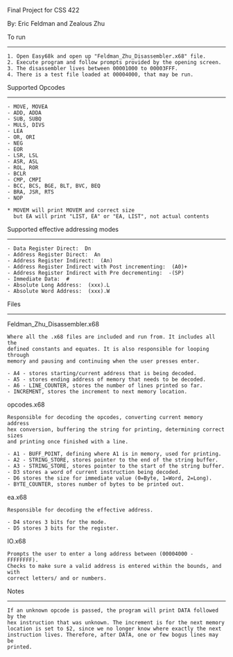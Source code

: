 Final Project for CSS 422

By: Eric Feldman and Zealous Zhu


To run
___________________________________________________

	1. Open Easy68k and open up "Feldman_Zhu_Disassembler.x68" file.
	2. Execute program and follow prompts provided by the opening screen.
	3. The disassembler lives between 00001000 to 00003FFF.
	4. There is a test file loaded at 00004000, that may be run.


Supported Opcodes
___________________________________________________

	- MOVE, MOVEA
	- ADD, ADDA
	- SUB, SUBQ
	- MULS, DIVS
	- LEA
	- OR, ORI
	- NEG
	- EOR
	- LSR, LSL
	- ASR, ASL
	- ROL, ROR
	- BCLR
	- CMP, CMPI
	- BCC, BCS, BGE, BLT, BVC, BEQ
	- BRA, JSR, RTS
	- NOP

	* MOVEM will print MOVEM and correct size
      but EA will print "LIST, EA" or "EA, LIST", not actual contents


Supported effective addressing modes
___________________________________________________

	- Data Register Direct:  Dn
	- Address Register Direct:  An
	- Address Register Indirect:  (An)
	- Address Register Indirect with Post incrementing:  (A0)+
	- Address Register Indirect with Pre decrementing:  -(SP)
	- Immediate Data:  #
	- Absolute Long Address:  (xxx).L
	- Absolute Word Address:  (xxx).W


Files
___________________________________________________

Feldman_Zhu_Disassembler.x68

	Where all the .x68 files are included and run from. It includes all the
	defined constants and equates. It is also responsible for looping through
	memory and pausing and continuing when the user presses enter.

	- A4 - stores starting/current address that is being decoded.
	- A5 - stores ending address of memory that needs to be decoded.
	- A6 - LINE_COUNTER, stores the number of lines printed so far.
	- INCREMENT, stores the increment to next memory location.

opcodes.x68

	Responsible for decoding the opcodes, converting current memory address
	hex conversion, buffering the string for printing, determining correct sizes
	and printing once finished with a line.

	- A1 - BUFF_POINT, defining where A1 is in memory, used for printing.
	- A2 - STRING_STORE, stores pointer to the end of the string buffer.
	- A3 - STRING_STORE, stores pointer to the start of the string buffer.
	- D3 stores a word of current instruction being decoded.
	- D6 stores the size for immediate value (0=Byte, 1=Word, 2=Long).
	- BYTE_COUNTER, stores number of bytes to be printed out.


ea.x68

	Responsible for decoding the effective address.

	- D4 stores 3 bits for the mode.
	- D5 stores 3 bits for the register.

IO.x68

	Prompts the user to enter a long address between (00004000 - FFFFFFFF).
	Checks to make sure a valid address is entered within the bounds, and with
	correct letters/ and or numbers.


Notes
___________________________________________________

	If an unknown opcode is passed, the program will print DATA followed by the
	hex instruction that was unknown. The increment is for the next memory
	location is set to $2, since we no longer know where exactly the next
	instruction lives. Therefore, after DATA, one or few bogus lines may be
	printed.
